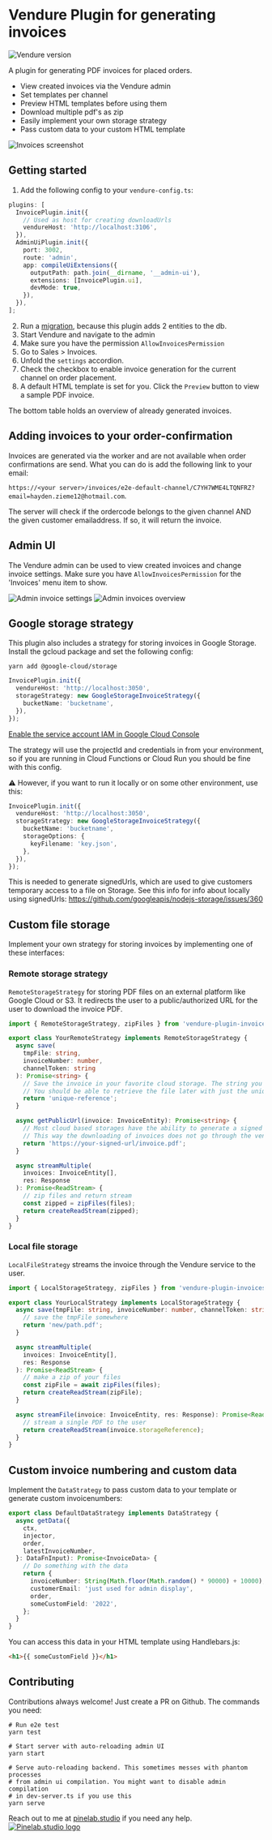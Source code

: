 # Vendure Plugin for generating invoices

![Vendure version](https://img.shields.io/npm/dependency-version/vendure-plugin-invoices/dev/@vendure/core)

A plugin for generating PDF invoices for placed orders.

- View created invoices via the Vendure admin
- Set templates per channel
- Preview HTML templates before using them
- Download multiple pdf's as zip
- Easily implement your own storage strategy
- Pass custom data to your custom HTML template

![Invoices screenshot](https://raw.githubusercontent.com/Pinelab-studio/pinelab-vendure-plugins/master/packages/vendure-plugin-invoices/images/invoice.jpeg)

## Getting started

1. Add the following config to your `vendure-config.ts`:

```ts
plugins: [
  InvoicePlugin.init({
    // Used as host for creating downloadUrls
    vendureHost: 'http://localhost:3106',
  }),
  AdminUiPlugin.init({
    port: 3002,
    route: 'admin',
    app: compileUiExtensions({
      outputPath: path.join(__dirname, '__admin-ui'),
      extensions: [InvoicePlugin.ui],
      devMode: true,
    }),
  }),
];
```

2. Run a [migration](https://www.vendure.io/docs/developer-guide/migrations/), because this plugin adds 2 entities to the db.
3. Start Vendure and navigate to the admin
4. Make sure you have the permission `AllowInvoicesPermission`
5. Go to Sales > Invoices.
6. Unfold the `settings` accordion.
7. Check the checkbox to enable invoice generation for the current channel on order placement.
8. A default HTML template is set for you. Click the `Preview` button to view a sample PDF invoice.

The bottom table holds an overview of already generated invoices.

## Adding invoices to your order-confirmation

Invoices are generated via the worker and are not available when order confirmations are send. What you can do is add
the following link to your email:

`https://<your server>/invoices/e2e-default-channel/C7YH7WME4LTQNFRZ?email=hayden.zieme12@hotmail.com`.

The server will check if the ordercode belongs to the given channel AND the given customer emailaddress. If so, it will
return the invoice.

## Admin UI

The Vendure admin can be used to view created invoices and change invoice settings. Make sure you
have `AllowInvoicesPermission` for the 'Invoices' menu item to show.

![Admin invoice settings](https://raw.githubusercontent.com/Pinelab-studio/pinelab-vendure-plugins/master/packages/vendure-plugin-invoices/images/admin-settings.jpeg)
![Admin invoices overview](https://raw.githubusercontent.com/Pinelab-studio/pinelab-vendure-plugins/master/packages/vendure-plugin-invoices/images/admin-table.jpeg)

## Google storage strategy

This plugin also includes a strategy for storing invoices in Google Storage. Install the gcloud package and set the following config:

`yarn add @google-cloud/storage`

```ts
InvoicePlugin.init({
  vendureHost: 'http://localhost:3050',
  storageStrategy: new GoogleStorageInvoiceStrategy({
    bucketName: 'bucketname',
  }),
});
```

[Enable the service account IAM in Google Cloud Console](https://console.developers.google.com/apis/api/iamcredentials.googleapis.com/overview)

The strategy will use the projectId and credentials in from your environment, so if you are running in Cloud Functions
or Cloud Run you should be fine with this config.

:warning: However, if you want to run it locally or on some other environment, use this:

```ts
InvoicePlugin.init({
  vendureHost: 'http://localhost:3050',
  storageStrategy: new GoogleStorageInvoiceStrategy({
    bucketName: 'bucketname',
    storageOptions: {
      keyFilename: 'key.json',
    },
  }),
});
```

This is needed to generate signedUrls, which are used to give customers temporary access to a file on Storage. See this
info for info about locally using signedUrls: https://github.com/googleapis/nodejs-storage/issues/360

## Custom file storage

Implement your own strategy for storing invoices by implementing one of these interfaces:

### Remote storage strategy

`RemoteStorageStrategy` for storing PDF files on an external platform like Google Cloud or S3.
It redirects the user to a public/authorized URL for the user to download the invoice PDF.

```ts
import { RemoteStorageStrategy, zipFiles } from 'vendure-plugin-invoices';

export class YourRemoteStrategy implements RemoteStorageStrategy {
  async save(
    tmpFile: string,
    invoiceNumber: number,
    channelToken: string
  ): Promise<string> {
    // Save the invoice in your favorite cloud storage. The string you return will be saved as unique reference to your invoice.
    // You should be able to retrieve the file later with just the unique reference
    return 'unique-reference';
  }

  async getPublicUrl(invoice: InvoiceEntity): Promise<string> {
    // Most cloud based storages have the ability to generate a signed URL, which is available for X amount of time.
    // This way the downloading of invoices does not go through the vendure service
    return 'https://your-signed-url/invoice.pdf';
  }

  async streamMultiple(
    invoices: InvoiceEntity[],
    res: Response
  ): Promise<ReadStream> {
    // zip files and return stream
    const zipped = zipFiles(files);
    return createReadStream(zipped);
  }
}
```

### Local file storage

`LocalFileStrategy` streams the invoice through the Vendure service to the user.

```ts
import { LocalStorageStrategy, zipFiles } from 'vendure-plugin-invoices';

export class YourLocalStrategy implements LocalStorageStrategy {
  async save(tmpFile: string, invoiceNumber: number, channelToken: string) {
    // save the tmpFile somewhere
    return 'new/path.pdf';
  }

  async streamMultiple(
    invoices: InvoiceEntity[],
    res: Response
  ): Promise<ReadStream> {
    // make a zip of your files
    const zipFile = await zipFiles(files);
    return createReadStream(zipFile);
  }

  async streamFile(invoice: InvoiceEntity, res: Response): Promise<ReadStream> {
    // stream a single PDF to the user
    return createReadStream(invoice.storageReference);
  }
}
```

## Custom invoice numbering and custom data

Implement the `DataStrategy` to pass custom data to your template or generate custom invoicenumbers:

```ts
export class DefaultDataStrategy implements DataStrategy {
  async getData({
    ctx,
    injector,
    order,
    latestInvoiceNumber,
  }: DataFnInput): Promise<InvoiceData> {
    // Do something with the data
    return {
      invoiceNumber: String(Math.floor(Math.random() * 90000) + 10000),
      customerEmail: 'just used for admin display',
      order,
      someCustomField: '2022',
    };
  }
}
```

You can access this data in your HTML template using Handlebars.js:

```html
<h1>{{ someCustomField }}</h1>
```

## Contributing

Contributions always welcome! Just create a PR on Github. The commands you need:

```shell
# Run e2e test
yarn test

# Start server with auto-reloading admin UI
yarn start

# Serve auto-reloading backend. This sometimes messes with phantom processes
# from admin ui compilation. You might want to disable admin compilation
# in dev-server.ts if you use this
yarn serve
```

Reach out to me at [pinelab.studio](https://pinelab.studio) if you need any help.
[![Pinelab.studio logo](https://pinelab.studio/img/pinelab-logo.png)](https://pinelab.studio)
